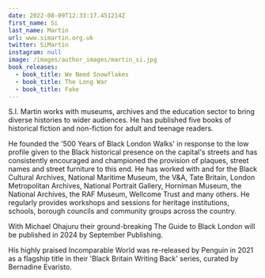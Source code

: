 ```yaml
---
date: 2022-08-09T12:33:17.451214Z
first_name: Si
last_name: Martin
url: www.simartin.org.uk
twitter: SiMartin
instagram: null
image: /images/author_images/martin_si.jpg
book_releases:
  - book_title: We Need Snowflakes
  - book_title: The Long War
  - book_title: Fake
---
```

S.I. Martin works with museums, archives and the education sector to bring diverse histories to wider audiences. He has published five books of historical fiction and non-fiction for adult and teenage readers.

He founded the '500 Years of Black London Walks' in response to the low profile given to the Black historical presence on the capital's streets and has consistently encouraged and championed the provision of plaques, street names and street furniture to this end. He has worked with and for the Black Cultural Archives, National Maritime Museum, the V&A, Tate Britain, London Metropolitan Archives, National Portrait Gallery, Horniman Museum, the National Archives, the RAF Museum, Wellcome Trust and many others. He regularly provides workshops and sessions for heritage institutions, schools, borough councils and community groups across the country.

With Michael Ohajuru their ground-breaking The Guide to Black London will be published in 2024 by September Publishing.

His highly praised Incomparable World was re-released by Penguin in 2021 as a flagship title in their 'Black Britain Writing Back' series, curated by Bernadine Evaristo.